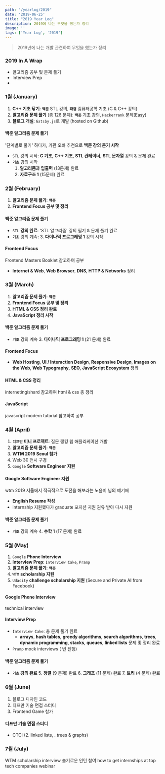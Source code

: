 ```yaml
---
path: "/yearlog/2019"
date: '2019-06-25'
title: "2019 Year Log"
description: 2019에 나는 무엇을 했는가 정리
image: ''
tags: ['Year Log', '2019']
---
```

> 2019년에 나는 개발 관련하여 무엇을 했는가 정리

### 2019 In A Wrap
- 알고리즘 공부 및 문제 풀기
- Interview Prep
- 

### 1월 (January)
1. __C++ 기초 닦기__: __`백준`__ STL 강의, __`패캠`__ 컴퓨터공학 기초 (C & C++ 강의)
2. __알고리즘 문제 풀기__ (총 126 문제): __`백준`__ 기초 강의, `Hackerrank` 문제(Easy)
3. __블로그 개설__: `Gatsby.js`로 개발 (hosted on Github)

#### 백준 알고리즘 문제 풀기
'단계별로 풀기' 하다가, 기환 오빠 추천으로 __백준 강의 듣기 시작__
- `STL` 강의 시작: __C 기초__, __C++ 기초__, __STL 컨테이너__, __STL 문자열__ 강의 & 문제 완료
- __`기초`__ 강의 시작
    1. __알고리즘과 입출력__ (13문제) 완료
    2. __자료구조 1__ (15문제) 완료

### 2월 (February)
1. __알고리즘 문제 풀기__: __`백준`__
2. __Frontend Focus 공부 및 정리__

#### 백준 알고리즘 문제 풀기
- `STL` __강의 완료__: 'STL 알고리즘' 강의 필기 & 문제 풀기 완료
- __`기초`__ 강의 계속: 3. __다이나믹 프로그래밍 1__ 강의 시작

#### Frontend Focus
Frontend Masters Booklet 참고하여 공부
- __Internet & Web__, __Web Browser__, __DNS__, __HTTP & Networks__ 정리

### 3월 (March)
1. __알고리즘 문제 풀기__: __`백준`__
2. __Frontend Focus 공부 및 정리__
3. __HTML & CSS 정리 완료__
4. __JavaScript 정리 시작__

#### 백준 알고리즘 문제 풀기
- __`기초`__ 강의 계속
    3. __다이나믹 프로그래밍 1__ (21 문제) 완료

#### Frontend Focus
- __Web Hosting__, __UI / Interaction Design__, __Responsive Design__, __Images on the Web__, __Web Typography__, __SEO__, __JavaScript Ecosystem__ 정리

#### HTML & CSS 정리
internetingishard 참고하여 html & css 총 정리

#### JavaScript
javascript modern tutorial 참고하여 공부

### 4월 (April)
1. __`디프만` 미니 프로젝트__: 질문 랭킹 웹 애플리케이션 개발
2. __알고리즘 문제 풀기__: __`백준`__
3. __WTM 2019 Seoul 참가__
4. Web 30 전시 구경
5. `Google` __Software Engineer 지원__

#### Google Software Engineer 지원
wtm 2019 서울에서 적극적으로 도전을 해보라는 노윤미 님의 얘기에 
- __English Resume 작성__
- internship 지원했다가 graduate 포지션 지원 권유 받아 다시 지원
    
#### 백준 알고리즘 문제 풀기
- __`기초`__ 강의 계속
    4. __수학 1__ (17 문제) 완료

### 5월 (May)
1. `Google` __Phone Interview__
2. __Interview Prep__: `Interview Cake`, `Pramp`
3. __알고리즘 문제 풀기__: __`백준`__
4. `WTM` __scholarship 지원__
5. `Udacity` __challenge scholarship 지원__ (Secure and Private AI from Facebook)

#### Google Phone Interview 
technical interview

#### Interview Prep
- `Interview Cake`: 총 문제 풀기 완료
    - __arrays__, __hash tables__, __greedy algorithms__, __search algorithms__, __trees__, __dynamic programming__, __stacks__, __queues__, __linked lists__ 문제 및 정리 완료
- `Pramp` mock interviews ( 번 진행)

#### 백준 알고리즘 문제 풀기
- __`기초` 강의 완료__
    5. __정렬__ (9 문제) 완료
    6. __그래프__ (11 문제) 완료
    7. __트리__ (4 문제) 완료

### 6월 (June)
1. 블로그 디자인 코드
2. 디프만 기술 면접 스터디
3. Frontend Game 참가

#### 디프만 기술 면접 스터디
- CTCI (2. linked lists, . trees & graphs)

### 7월 (July)
WTM scholarship interview
슬기로운 인턴 참여
how to get internships at top tech companies webinar